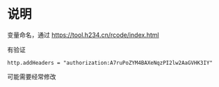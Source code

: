 # 说明

变量命名，通过 https://tool.h234.cn/rcode/index.html

有验证

`http.addHeaders = "authorization:A7ruPoZYM4BAXeNqzPI2lw2AaGVHK3IY"`

可能需要经常修改